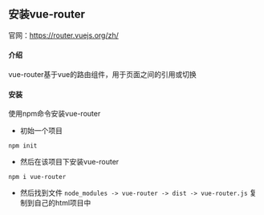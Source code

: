 ## 安装vue-router
官网：https://router.vuejs.org/zh/

#### 介绍
vue-router基于vue的路由组件，用于页面之间的引用或切换

#### 安装
使用npm命令安装vue-router
- 初始一个项目
```shell script
npm init
```
- 然后在该项目下安装vue-router
```shell script
npm i vue-router
```
- 然后找到文件 ```node_modules -> vue-router -> dist -> vue-router.js``` 复制到自己的html项目中
